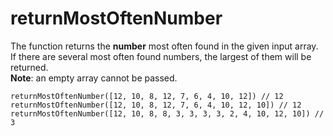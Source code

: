 # returnMostOftenNumber

The function returns the __number__ most often found in the given input array.  
If there are several most often found numbers, the largest of them will be returned.  
__Note__: an empty array cannot be passed.

```
returnMostOftenNumber([12, 10, 8, 12, 7, 6, 4, 10, 12]) // 12
returnMostOftenNumber([12, 10, 8, 12, 7, 6, 4, 10, 12, 10]) // 12
returnMostOftenNumber([12, 10, 8, 8, 3, 3, 3, 3, 2, 4, 10, 12, 10]) // 3
```
